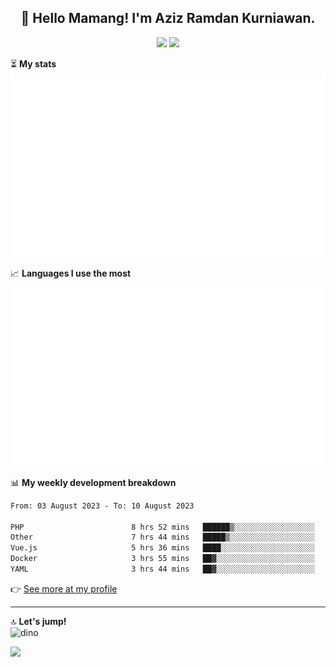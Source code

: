 <h2 align="center">👋 Hello Mamang! I'm Aziz Ramdan Kurniawan.</h2>  
<p align="center">
  <img src="https://komarev.com/ghpvc/?username=azizramdan">
  <img src="https://wakatime.com/badge/user/90056fa0-4c31-4eca-954e-2a3ac05896f9.svg">
</p>
    
⏳ **My stats**  
![](https://raw.githubusercontent.com/azizramdan/github-stats/master/generated/overview.svg#gh-dark-mode-only)

📈 **Languages I use the most**  
![](https://raw.githubusercontent.com/azizramdan/github-stats/master/generated/languages.svg#gh-dark-mode-only)

📊 **My weekly development breakdown**
<!--START_SECTION:waka-->

```txt
From: 03 August 2023 - To: 10 August 2023

PHP                        8 hrs 52 mins   ██████▒░░░░░░░░░░░░░░░░░░   25.14 %
Other                      7 hrs 44 mins   █████▒░░░░░░░░░░░░░░░░░░░   21.92 %
Vue.js                     5 hrs 36 mins   ████░░░░░░░░░░░░░░░░░░░░░   15.89 %
Docker                     3 hrs 55 mins   ██▓░░░░░░░░░░░░░░░░░░░░░░   11.14 %
YAML                       3 hrs 44 mins   ██▓░░░░░░░░░░░░░░░░░░░░░░   10.58 %
```

<!--END_SECTION:waka-->
👉 [See more at my profile](https://wakatime.com/@azizramdan)
***
🔝 **Let's jump!**  
![dino](https://raw.githubusercontent.com/azizramdan/azizramdan/master/dino.gif)  

![](https://hit.yhype.me/github/profile?user_id=27954794)
